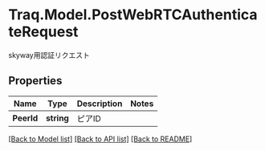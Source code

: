 # Traq.Model.PostWebRTCAuthenticateRequest
skyway用認証リクエスト

## Properties

Name | Type | Description | Notes
------------ | ------------- | ------------- | -------------
**PeerId** | **string** | ピアID | 

[[Back to Model list]](../README.md#documentation-for-models) [[Back to API list]](../README.md#documentation-for-api-endpoints) [[Back to README]](../README.md)

